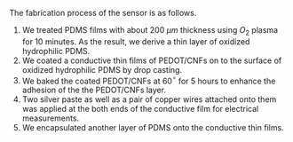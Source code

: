 The fabrication process of the sensor is as follows.

1. We treated PDMS films with about 200 $\mu m$ thickness using $O_2$ plasma for 10 minutes. As the result, we derive a thin layer of oxidized hydrophilic PDMS.
2. We coated a conductive thin films of PEDOT/CNFs on to the surface of oxidized hydrophilic PDMS by drop casting.
3. We baked the coated PEDOT/CNFs at 60$^{\circ}$ for 5 hours to enhance the adhesion of the the PEDOT/CNFs layer.
4. Two silver paste as well as a pair of copper wires attached onto them was applied at the both ends of the conductive film for electrical measurements.
5. We encapsulated another layer of PDMS onto the conductive thin films.

